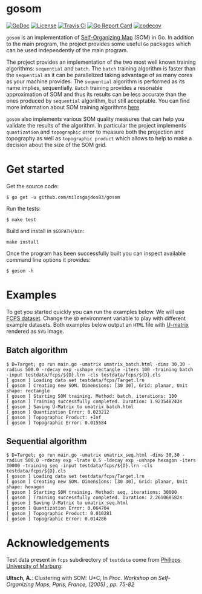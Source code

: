 # gosom

[![GoDoc](https://godoc.org/github.com/milosgajdos83/gosom?status.svg)](https://godoc.org/github.com/milosgajdos83/gosom)
[![License](https://img.shields.io/:license-apache-blue.svg)](https://opensource.org/licenses/Apache-2.0)
[![Travis CI](https://travis-ci.org/milosgajdos83/gosom.svg?branch=master)](https://travis-ci.org/milosgajdos83/gosom)
[![Go Report Card](https://goreportcard.com/badge/milosgajdos83/gosom)](https://goreportcard.com/report/github.com/milosgajdos83/gosom)
[![codecov](https://codecov.io/gh/milosgajdos83/gosom/branch/master/graph/badge.svg)](https://codecov.io/gh/milosgajdos83/gosom)

`gosom` is an implementation of [Self-Organizing Map](https://en.wikipedia.org/wiki/Self-organizing_map) (SOM) in Go. In addition to the main program, the project provides some useful `Go` packages which can be used independently of the main program.

The project provides an implementation of the two most well known training algorithms: `sequential` and `batch`. The `batch` training algorithm is faster than the `sequential` as it can be parallelized taking advantage of as many cores as your machine provides. The `sequential` algorithm is performed as its name implies, sequentially. `Batch` training provides a resonable approximation of SOM and thus its results can be less accurate than the ones produced by `sequential` algorithm, but still acceptable. You can find more information about SOM training algorithms [here](http://www.scholarpedia.org/article/Kohonen_network).

`gosom` also implements various SOM quality measures that can help you validate the results of the algorithm. In particular the project implements `quantization` and `topographic` error to measure both the projection and topography as well as `topographic product` which allows to help to make a decision about the size of the SOM grid.

# Get started

Get the source code:

```
$ go get -u github.com/milosgajdos83/gosom
```

Run the tests:

```
$ make test
```

Build and install in `$GOPATH/bin`:

```
make install
```

Once the program has been successfully built you can inspect available command line options it provides:

```
$ gosom -h
```
# Examples

To get you started quickly you can run the examples below. We will use [FCPS dataset]((http://www.uni-marburg.de/fb12/arbeitsgruppen/datenbionik/data?language_sync=1)). Change the `$D` environment variable to play with different example datasets. Both examples below output an `HTML` file with [U-matrix](https://en.wikipedia.org/wiki/U-matrix) rendered as `SVG` image.

## Batch algorithm

```
$ D=Target; go run main.go -umatrix umatrix_batch.html -dims 30,30 -radius 500.0 -rdecay exp -ushape rectangle -iters 100 -training batch -input testdata/fcps/${D}.lrn -cls testdata/fcps/${D}.cls
[ gosom ] Loading data set testdata/fcps/Target.lrn
[ gosom ] Creating new SOM. Dimensions: [30 30], Grid: planar, Unit shape: rectangle
[ gosom ] Starting SOM training. Method: batch, iterations: 100
[ gosom ] Training successfully completed. Duration: 1.923548243s
[ gosom ] Saving U-Matrix to umatrix_batch.html
[ gosom ] Quantization Error: 0.023212
[ gosom ] Topographic Product: +Inf
[ gosom ] Topographic Error: 0.015584
```

## Sequential algorithm

```
$ D=Target; go run main.go -umatrix umatrix_seq.html -dims 30,30 -radius 500.0 -rdecay exp -lrate 0.5 -ldecay exp -ushape hexagon -iters 30000 -training seq -input testdata/fcps/${D}.lrn -cls testdata/fcps/${D}.cls
[ gosom ] Loading data set testdata/fcps/Target.lrn
[ gosom ] Creating new SOM. Dimensions: [30 30], Grid: planar, Unit shape: hexagon
[ gosom ] Starting SOM training. Method: seq, iterations: 30000
[ gosom ] Training successfully completed. Duration: 2.261068582s
[ gosom ] Saving U-Matrix to umatrix_seq.html
[ gosom ] Quantization Error: 0.064704
[ gosom ] Topographic Product: 0.010281
[ gosom ] Topographic Error: 0.014286
```
# Acknowledgements

Test data present in `fcps` subdirectory of `testdata` come from [Philipps University of Marburg](http://www.uni-marburg.de/fb12/arbeitsgruppen/datenbionik/data?language_sync=1):

**Ultsch, A.**: Clustering with SOM: U*C, In *Proc. Workshop on Self-Organizing Maps, Paris, France, (2005) , pp. 75-82*
